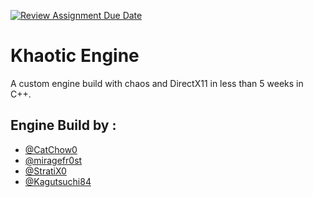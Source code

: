 [![Review Assignment Due Date](https://classroom.github.com/assets/deadline-readme-button-24ddc0f5d75046c5622901739e7c5dd533143b0c8e959d652212380cedb1ea36.svg)](https://classroom.github.com/a/Ki-dD_5X)

# Khaotic Engine

A custom engine build with chaos and DirectX11 in less than 5 weeks in C++.

## Engine Build by :
- [@CatChow0](https://github.com/CatChow0)
- [@miragefr0st](https://github.com/miragefr0st)
- [@StratiX0](https://github.com/StratiX0)
- [@Kagutsuchi84](https://github.com/Mattys8423)
